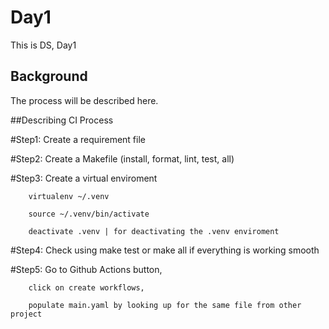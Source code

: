 # Day1

This is DS, Day1

## Background
The process will be described here.

##Describing CI Process

#Step1: Create a requirement file

#Step2: Create a Makefile (install, format, lint, test, all)

#Step3: Create a virtual enviroment

        virtualenv ~/.venv
        
        source ~/.venv/bin/activate
        
        deactivate .venv | for deactivating the .venv enviroment

#Step4: Check using make test or make all if everything is working smooth

#Step5: Go to Github Actions button, 

        click on create workflows, 
        
        populate main.yaml by looking up for the same file from other project


